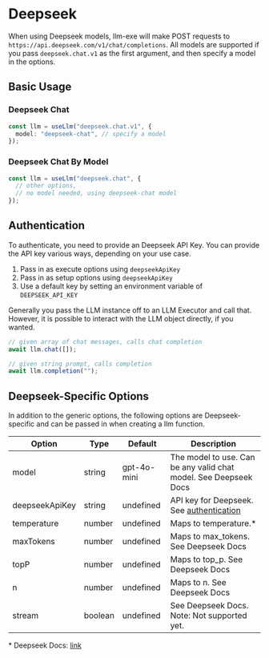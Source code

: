# Deepseek

When using Deepseek models, llm-exe will make POST requests to `https://api.deepseek.com/v1/chat/completions`. All models are supported if you pass `deepseek.chat.v1` as the first argument, and then specify a model in the options.

## Basic Usage

### Deepseek Chat

```ts
const llm = useLlm("deepseek.chat.v1", {
  model: "deepseek-chat", // specify a model
});
```

### Deepseek Chat By Model

```ts
const llm = useLlm("deepseek.chat", {
  // other options,
  // no model needed, using deepseek-chat model
});
```

<ImportModelNames provider="deepseek" />

## Authentication

To authenticate, you need to provide an Deepseek API Key. You can provide the API key various ways, depending on your use case.

1. Pass in as execute options using `deepseekApiKey`
2. Pass in as setup options using `deepseekApiKey`
3. Use a default key by setting an environment variable of `DEEPSEEK_API_KEY`

Generally you pass the LLM instance off to an LLM Executor and call that. However, it is possible to interact with the LLM object directly, if you wanted.

```ts
// given array of chat messages, calls chat completion
await llm.chat([]);

// given string prompt, calls completion
await llm.completion("");
```

## Deepseek-Specific Options

In addition to the generic options, the following options are Deepseek-specific and can be passed in when creating a llm function.

| Option           | Type    | Default     | Description                                                    |
| ---------------- | ------- | ----------- | -------------------------------------------------------------- |
| model            | string  | gpt-4o-mini | The model to use. Can be any valid chat model. See Deepseek Docs |
| deepseekApiKey     | string  | undefined   | API key for Deepseek. See [authentication](/llm/deepseek#authentication)   |
| temperature      | number  | undefined   | Maps to temperature.*                          |
| maxTokens        | number  | undefined   | Maps to max_tokens. See Deepseek Docs                            |
| topP             | number  | undefined   | Maps to top_p. See Deepseek Docs                                 |
| n                | number  | undefined   | Maps to n. See Deepseek Docs                                     |
| stream           | boolean | undefined   | See Deepseek Docs. Note: Not supported yet.                      |


\* Deepseek Docs: [link](https://api-docs.deepseek.com/)
